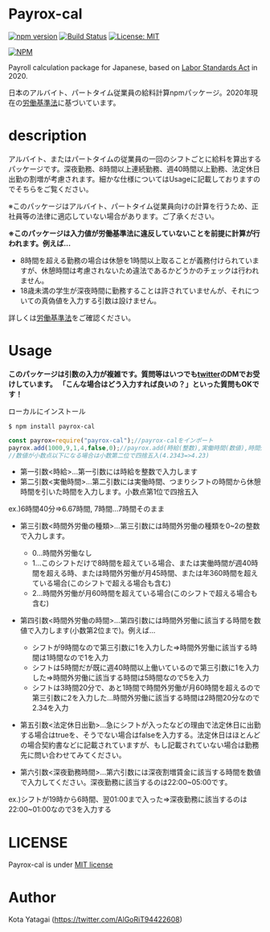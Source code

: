 # **Payrox-cal**

[![npm version](https://badge.fury.io/js/payrox-cal.svg)](https://badge.fury.io/js/payrox-cal) [![Build Status](https://travis-ci.org/kota-yata/Payrox-cal.svg?branch=master)](https://travis-ci.org/kota-yata/Payrox-cal) [![License: MIT](https://img.shields.io/badge/License-MIT-yellow.svg)](https://opensource.org/licenses/MIT)

[![NPM](https://nodei.co/npm/payrox-cal.png)](https://nodei.co/npm/payrox-cal/)

Payroll calculation package for Japanese, based on [Labor Standards Act](https://elaws.e-gov.go.jp/search/elawsSearch/elaws_search/lsg0500/detail?lawId=322AC0000000049) in 2020.

日本のアルバイト、パートタイム従業員の給料計算npmパッケージ。2020年現在の[労働基準法](https://elaws.e-gov.go.jp/search/elawsSearch/elaws_search/lsg0500/detail?lawId=322AC0000000049)に基づいています。

# **description**

アルバイト、またはパートタイムの従業員の一回のシフトごとに給料を算出するパッケージです。深夜勤務、8時間以上連続勤務、週40時間以上勤務、法定休日出勤の割増が考慮されます。細かな仕様についてはUsageに記載しておりますのでそちらをご覧ください。

※このパッケージはアルバイト、パートタイム従業員向けの計算を行うため、正社員等の法律に適応していない場合があります。ご了承ください。

**※このパッケージは入力値が労働基準法に違反していないことを前提に計算が行われます。例えば...**

- 8時間を超える勤務の場合は休憩を1時間以上取ることが義務付けられていますが、休憩時間は考慮されないため違法であるかどうかのチェックは行われません。
- 18歳未満の学生が深夜時間に勤務することは許されていませんが、それについての真偽値を入力する引数は設けません。

詳しくは[労働基準法](https://elaws.e-gov.go.jp/search/elawsSearch/elaws_search/lsg0500/detail?lawId=322AC0000000049)をご確認ください。

# **Usage**

**このパッケージは引数の入力が複雑です。質問等はいつでも[twitter](https://twitter.com/AlGoRiT94422608)のDMでお受けしています。**
**「こんな場合はどう入力すれば良いの？」といった質問もOKです！**

ローカルにインストール

```
$ npm install payrox-cal
```

```node.js
const payrox=require("payrox-cal");//payrox-calをインポート
payrox.add(1000,9,1,4,false,0);//payrox.add(時給(整数),実働時間(数値),時間外労働(0~2),時間外労働の時間(数値),法定休日出勤(真偽値),深夜勤務時間(数値))
//数値が小数点以下になる場合は小数第二位で四捨五入(4.2343=>4.23)
```

- 第一引数<時給>...第一引数には時給を整数で入力します
- 第二引数<実働時間>...第二引数には実働時間、つまりシフトの時間から休憩時間を引いた時間を入力します。小数点第1位で四捨五入

ex.)6時間40分=>6.67時間, 7時間...7時間そのまま

- 第三引数<時間外労働の種類>...第三引数には時間外労働の種類を0~2の整数で入力します。
  - 0...時間外労働なし
  - 1...このシフトだけで8時間を超えている場合、または実働時間が週40時間を超える時、または時間外労働が月45時間、または年360時間を超えている場合(このシフトで超える場合も含む)
  - 2...時間外労働が月60時間を超えている場合(このシフトで超える場合も含む)
  
- 第四引数<時間外労働の時間>...第四引数には時間外労働に該当する時間を数値で入力します(小数第2位まで)。例えば...
  - シフトが9時間なので第三引数に1を入力した=>時間外労働に該当する時間は1時間なので1を入力
  - シフトは5時間だが既に週40時間以上働いているので第三引数に1を入力した=>時間外労働に該当する時間は5時間なので5を入力
  - シフトは3時間20分で、あと1時間で時間外労働が月60時間を超えるので第三引数に2を入力した...時間外労働に該当する時間は2時間20分なので2.34を入力
  
- 第五引数<法定休日出勤>...急にシフトが入ったなどの理由で法定休日に出勤する場合はtrueを、そうでない場合はfalseを入力する。法定休日はほとんどの場合契約書などに記載されていますが、もし記載されていない場合は勤務先に問い合わせてみてください。

- 第六引数<深夜勤務時間>...第六引数には深夜割増賃金に該当する時間を数値で入力してください。深夜勤務に該当するのは22:00~05:00です。

ex.)シフトが19時から6時間、翌01:00まで入った=>深夜勤務に該当するのは22:00~01:00なので3を入力する
  
# **LICENSE**

Payrox-cal is under [MIT license](https://opensource.org/licenses/mit-license.php)

# **Author**
Kota Yatagai (https://twitter.com/AlGoRiT94422608)
